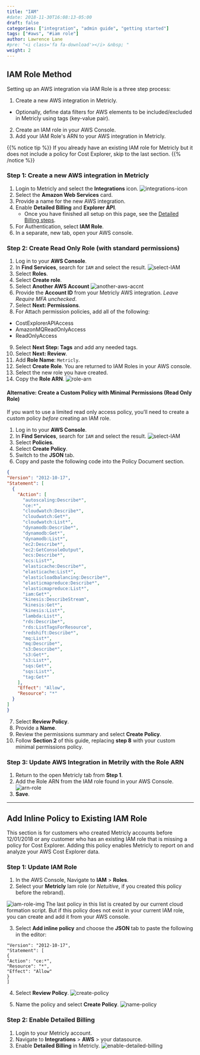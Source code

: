 ```yaml
---
title: "IAM"
#date: 2018-11-30T16:08:13-05:00
draft: false
categories: ["integration", "admin guide", "getting started"]
tags: ["#aws", "#iam role"]
author: Lawrence Lane
#pre: "<i class='fa fa-download'></i> &nbsp; "
weight: 2
---
```

## IAM Role Method

Setting up an AWS integration via IAM Role is a three step process:

1. Create a new AWS integration in Metricly.
 - Optionally, define data filters for AWS elements to be included/excluded in Metricly using tags (key-value pair).
2. Create an IAM role in your AWS Console.
3. Add your IAM Role's ARN to your AWS integration in Metricly.


{{% notice tip %}}
If you already have an existing IAM role for Metricly but it does not include a policy for Cost Explorer, skip to the last section.
{{% /notice %}}

### Step 1: Create a new AWS integration in Metricly
1. Login to Metricly and select the **Integrations** icon.
![integrations-icon](/images/AWS-IAM-Installation/integrations-icon.png)
2. Select the **Amazon Web Services** card.
3. Provide a name for the new AWS integration.
4. Enable **Detailed Billing** and **Explorer API**.
   - Once you have finished all setup on this page, see the [Detailed Billing steps](/integrations/aws-integration/aws-detailed-billing).
4. For Authentication, select **IAM Role**.
5. In a separate, new tab, open your AWS console.

### Step 2: Create Read Only Role (with standard permissions)

1. Log in to your **AWS Console**.
2. In **Find Services**, search for `IAM` and select the result.
![select-IAM](/images/AWS-IAM-Installation/select-iam.png)
3. Select **Roles**.
4. Select **Create role**.
5. Select **Another AWS Account**
![another-aws-accnt](/images/AWS-IAM-Installation/another-aws-accnt.png)
6. Provide the **Account ID** from your Metricly AWS integration. _Leave Require MFA unchecked_.
7. Select **Next: Permissions**.
8. For Attach permission policies, add all of the following:
 - CostExplorerAPIAccess
 - AmazonMQReadOnlyAccess
 - ReadOnlyAccess
9. Select **Next Step: Tags** and add any needed tags.
10. Select **Next: Review**.
11. Add **Role Name**: `Metricly`.
12. Select **Create Role**.  You are returned to IAM Roles in your AWS console.
13. Select the new role you have created.
14. Copy the **Role ARN**.
![role-arn](/images/AWS-IAM-Installation/role-arn.png)


#### Alternative: Create a Custom Policy with Minimal Permissions (Read Only Role)

If you want to use a limited read only access policy, you’ll need to create a custom policy _before_  creating an IAM role.

1. Log in to your **AWS Console**.
2. In **Find Services**, search for `IAM` and select the result.
![select-IAM](/images/AWS-IAM-Installation/select-iam.png)
3. Select **Policies**.
4. Select **Create Policy**.
5. Switch to the **JSON** tab.
6. Copy and paste the following code into the Policy Document section.

```json
{
"Version": "2012-10-17",
"Statement": [
  {
    "Action": [
      "autoscaling:Describe*",        
      "ce:*",
      "cloudwatch:Describe*",
      "cloudwatch:Get*",
      "cloudwatch:List*",
      "dynamodb:Describe*",
      "dynamodb:Get*",
      "dynamodb:List*",
      "ec2:Describe*",
      "ec2:GetConsoleOutput",
      "ecs:Describe*",
      "ecs:List*",
      "elasticache:Describe*",
      "elasticache:List*",
      "elasticloadbalancing:Describe*",
      "elasticmapreduce:Describe*",
      "elasticmapreduce:List*",
      "iam:Get*",
      "kinesis:DescribeStream",
      "kinesis:Get*",
      "kinesis:List*",
      "lambda:List*",
      "rds:Describe*",
      "rds:ListTagsForResource",
      "redshift:Describe*",
      "mq:List*",
      "mq:Describe*",
      "s3:Describe*",
      "s3:Get*",
      "s3:List*",
      "sqs:Get*",
      "sqs:List*",
      "tag:Get*"
    ],
    "Effect": "Allow",
    "Resource": "*"
  }
]
}
```
7. Select **Review Policy**.
8. Provide a **Name**.
9. Review the permissions summary and select **Create Policy**.
10. Follow **Section 2** of this guide, replacing **step 8** with your custom minimal permissions policy.

### Step 3: Update AWS Integration in Metrily with the Role ARN

1. Return to the open Metricly tab from **Step 1**.
2. Add the Role ARN from the IAM role found in your AWS Console.
![arn-role](/images/AWS-IAM-Installation/arn-role.png)
3. **Save**.

---

## Add Inline Policy to Existing IAM Role

This section is for customers who created Metricly accounts before 12/01/2018 or any customer who has an existing IAM role that is missing a policy for Cost Explorer. Adding this policy enables Metricly to report on and analyze your AWS Cost Explorer data.

### Step 1: Update IAM Role

1. In the AWS Console, Navigate to **IAM** > **Roles**.
2. Select your **Metricly** Iam role (or _Netuitive_, if you created this policy before the rebrand).

![iam-role-img](/images/AWS-IAM-Installation/iam-role-img.png)
The last policy in this list is created by our current cloud formation script.  But if this policy does not exist in your current IAM role, you can create and add it from your AWS console.


3. Select **Add inline policy** and choose the **JSON** tab to paste the following in the editor:
```
"Version": "2012-10-17",
"Statement": [
{
"Action": "ce:*",
"Resource": "*",
"Effect": "Allow"
}
]
```
4. Select **Review Policy**.
![create-policy](/images/AWS-IAM-Installation/create-policy.png)

5. Name the policy and select **Create Policy**.
![name-policy](/images/AWS-IAM-Installation/name-policy.png)

### Step 2: Enable Detailed Billing
1. Login to your Metricly account.
2. Navigate to **Integrations** > **AWS** > your datasource.
3. Enable **Detailed Billing** in Metricly.
![enable-detailed-billing](/images/AWS-IAM-Installation/enable-detailed-billing.png)
